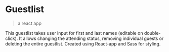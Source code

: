 # Guestlist

> a react app

This guestlist takes user input for first and last names (editable on double-click). It allows changing the attending status, removing individual guests or deleting the entire guestlist.
Created using React-app and Sass for styling.
